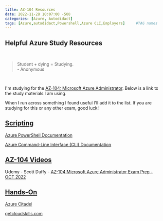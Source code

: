 ```yaml
---
title: AZ-104 Resources
date: 2022-11-28 10:07:00 -500
categories: [Azure, Autodidact]
tags: [Azure,autodidact,Powershell,Azure CLI,Employers]     #TAG names should always be lowercase
---
```


## Helpful Azure Study Resources

<br>

>Student + dying = Studying.<br>- Anonymous

<br>

I'm studying for the [AZ-104: Microsoft Azure Administrator](learn.microsoft.com/en-us/certifications/exams/az-104). Below is a link to the study materials I am using.

When I run across something I found useful I'll add it to the list. If you are studying for this or any other exam, good luck!

## <u>Scripting</u>

[Azure PowerShell Documentation](https://learn.microsoft.com/en-us/powershell/azure/?view=azps-9.2.0&viewFallbackFrom=azps-3.3.0)

[Azure Command-Line Interface (CLI) Documentation](https://learn.microsoft.com/en-us/cli/azure/?view=azure-cli-latest)

## <u>AZ-104 Videos</u>

Udemy - Scott Duffy - [AZ-104 Microsoft Azure Administrator Exam Prep - OCT 2022](https://www.udemy.com/course/70533-azure/)

## <u>Hands-On</u>

[Azure Citadel](https://www.azurecitadel.com/)

[getcloudskills.com](https://getcloudskills.com/)